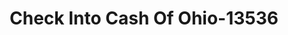 ---
f_zip-code: 44212
f_state-code: OH
title: Check Into Cash Of Ohio-13536
f_phone: 330-558-0024
f_city-only: Brunswick
f_address: 3656 Center Rd Brunswick
f_location-unique-id: '13536'
slug: check-into-cash-of-ohio-13536
updated-on: '2024-05-30T13:46:58.046Z'
created-on: '2024-05-30T13:36:59.803Z'
published-on: '2024-05-30T13:54:32.469Z'
f_city-state: cms/city/brunswick-oh.md
f_company: cms/company/check-into-cash-of-ohio.md
f_state: cms/state/ohio.md
layout: '[payday-loan].html'
tags: payday-loan
---